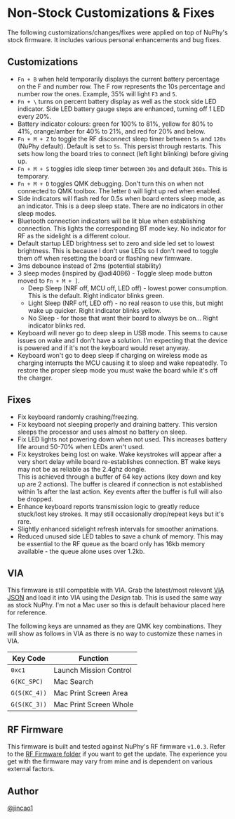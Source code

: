 # Non-Stock Customizations & Fixes

The following customizations/changes/fixes were applied on top of NuPhy's stock firmware. It includes various personal enhancements and bug fixes.

## Customizations

- `Fn + B` when held temporarily displays the current battery percentage on the F and number row.
The F row represents the 10s percentage and number row the ones. Example, 35% will light `F3` and `5`.
- `Fn + \` turns on percent battery display as well as the stock side LED indicator. Side LED battery gauge steps are enhanced, turning off 1 LED every 20%.
- Battery indicator colours: green for 100% to 81%, yellow for 80% to 41%, orange/amber for 40% to 21%, and red for 20% and below.
- `Fn + M + Z` to toggle the RF disconnect sleep timer between `5s` and `120s` (NuPhy default). Default is set to `5s`. This persist through restarts.
This sets how long the board tries to connect (left light blinking) before giving up.
- `Fn + M + S` toggles idle sleep timer between `30s` and default `360s`. This is temporary.
- `Fn + M + D` toggles QMK debugging. Don't turn this on when not connected to QMK toolbox.
The letter `D` will light up red when enabled.
- Side indicators will flash red for 0.5s when board enters sleep mode, as an indicator.
This is a deep sleep state. There are no indicators in other sleep modes.
- Bluetooth connection indicators will be lit blue when establishing connection. This lights the corresponding
BT mode key. No indicator for RF as the sidelight is a different colour.
- Default startup LED brightness set to zero and side led set to lowest brightness. This is because I don't use LEDs so I don't need to toggle them off when resetting the board or flashing new firmware.
- 3ms debounce instead of 2ms (potential stability)
- 3 sleep modes (inspired by @adi4086) - Toggle sleep mode button moved to `Fn + M + ]`.
  - Deep Sleep (NRF off, MCU off, LED off) - lowest power consumption. This is the default. Right indicator blinks green.
  - Light Sleep (NRF off, LED off) - no real reason to use this, but might wake up quicker. Right indicator blinks yellow.
  - No Sleep - for those that want their board to always be on... Right indicator blinks red.
- Keyboard will never go to deep sleep in USB mode. This seems to cause issues on wake and I don't have a solution. I'm expecting that the device is powered and if it's not the keyboard would reset anyway.
- Keyboard won't go to deep sleep if charging on wireless mode as charging interrupts the MCU causing it to sleep and wake repeatedly. To restore the proper sleep mode you must wake the board while it's off the charger.

## Fixes

- Fix keyboard randomly crashing/freezing.
- Fix keyboard not sleeping properly and draining battery. This version sleeps the processor and uses almost no battery on sleep.
- Fix LED lights not powering down when not used. This increases battery life around 50-70% when LEDs aren't used.
- Fix keystrokes being lost on wake. Wake keystrokes will appear after a very short delay while board re-establishes connection. BT wake keys may not be as reliable as the 2.4ghz dongle.  
  This is achieved through a buffer of 64 key actions (key down and key up are 2 actions). The buffer is cleared if connection is not established within 1s after the last action.
  Key events after the buffer is full will also be dropped.
- Enhance keyboard reports transmission logic to greatly reduce stuck/lost key strokes. It may still occasionally drop/repeat keys but it's rare.
- Slightly enhanced sidelight refresh intervals for smoother animations.
- Reduced unused side LED tables to save a chunk of memory. This may be essential to the RF queue as the board only has 16kb memory available - the queue alone uses over 1.2kb.

## VIA

This firmware is still compatible with VIA. Grab the latest/most relevant [VIA JSON](/keyboards/nuphy/air75_v2/ansi/keymaps/via/air75_v2_via_v3.json) and load it into VIA using the *Design* tab. This is used the same way as stock NuPhy. I'm not a Mac user so this is default behaviour placed here for reference.

The following keys are unnamed as they are QMK key combinations. They will show as follows in VIA as there is no way to customize these names in VIA.

| Key Code     | Function               |
| ------------ | ---------------------- |
| `0xc1`       | Launch Mission Control |
| `G(KC_SPC)`  | Mac Search             |
| `G(S(KC_4))` | Mac Print Screen Area  |
| `G(S(KC_3))` | Mac Print Screen Whole |

## RF Firmware

This firmware is built and tested against NuPhy's RF firmware `v1.0.3`. Refer to the [RF Firmware folder](rf_firmware) if you want to get the update.
The experience you get with the firmware may vary from mine and is dependent on various external factors.

## Author

[@jincao1](https://github.com/jincao1)